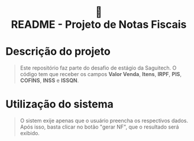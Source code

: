 <h1 align="center">
📄<br>README - Projeto de Notas Fiscais
</h1>

# Descrição do projeto
> Este repositório faz parte do desafio de estágio da Saguitech. O código tem que receber os campos **Valor Venda**, **Itens**, **IRPF**, **PIS**, **COFINS**, **INSS** e **ISSQN**.

# Utilização do sistema

> O sistem exije apenas que o usuário preencha os respectivos dados. Após isso, basta clicar no botão "gerar NF", que o resultado será exibido. 



